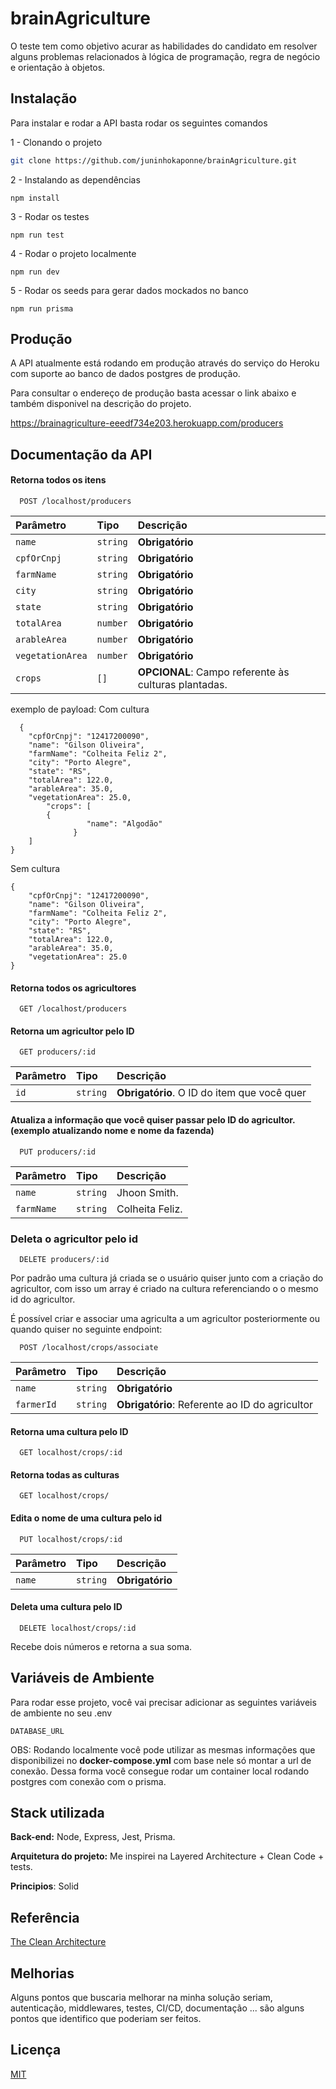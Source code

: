 # brainAgriculture

O teste tem como objetivo acurar as habilidades do candidato em resolver alguns problemas relacionados à lógica de programação, regra de negócio e orientação à objetos.

## Instalação

Para instalar e rodar a API basta rodar os seguintes comandos

1 - Clonando o projeto

```bash
git clone https://github.com/juninhokaponne/brainAgriculture.git
```

2 - Instalando as dependências

```
npm install
```

3 - Rodar os testes

```
npm run test
```

4 - Rodar o projeto localmente

```
npm run dev
```

5 - Rodar os seeds para gerar dados mockados no banco

```
npm run prisma
```

## Produção

A API atualmente está rodando em produção através do serviço do Heroku com suporte ao banco de dados postgres de produção.

Para consultar o endereço de produção basta acessar o link abaixo e também disponivel na descrição do projeto.

https://brainagriculture-eeedf734e203.herokuapp.com/producers

## Documentação da API

#### Retorna todos os itens

```http
  POST /localhost/producers
```

| Parâmetro        | Tipo     | Descrição                                            |
| :--------------- | :------- | :--------------------------------------------------- |
| `name`           | `string` | **Obrigatório**                                      |
| `cpfOrCnpj`      | `string` | **Obrigatório**                                      |
| `farmName`       | `string` | **Obrigatório**                                      |
| `city`           | `string` | **Obrigatório**                                      |
| `state`          | `string` | **Obrigatório**                                      |
| `totalArea`      | `number` | **Obrigatório**                                      |
| `arableArea`     | `number` | **Obrigatório**                                      |
| `vegetationArea` | `number` | **Obrigatório**                                      |
| `crops`          | `[]`     | **OPCIONAL**: Campo referente às culturas plantadas. |

exemplo de payload: Com cultura

```
  {
    "cpfOrCnpj": "12417200090",
    "name": "Gilson Oliveira",
    "farmName": "Colheita Feliz 2",
    "city": "Porto Alegre",
    "state": "RS",
    "totalArea": 122.0,
    "arableArea": 35.0,
    "vegetationArea": 25.0,
		"crops": [
        {
 				 "name": "Algodão"
			  }
    ]
}
```

Sem cultura

```
{
    "cpfOrCnpj": "12417200090",
    "name": "Gilson Oliveira",
    "farmName": "Colheita Feliz 2",
    "city": "Porto Alegre",
    "state": "RS",
    "totalArea": 122.0,
    "arableArea": 35.0,
    "vegetationArea": 25.0
}
```

#### Retorna todos os agricultores

```http
  GET /localhost/producers
```

#### Retorna um agricultor pelo ID

```
  GET producers/:id
```

| Parâmetro | Tipo     | Descrição                                   |
| :-------- | :------- | :------------------------------------------ |
| `id`      | `string` | **Obrigatório**. O ID do item que você quer |

#### Atualiza a informação que você quiser passar pelo ID do agricultor. (exemplo atualizando nome e nome da fazenda)

```
  PUT producers/:id
```

| Parâmetro  | Tipo     | Descrição       |
| :--------- | :------- | :-------------- |
| `name`     | `string` | Jhoon Smith.    |
| `farmName` | `string` | Colheita Feliz. |

### Deleta o agricultor pelo id

```
  DELETE producers/:id
```

Por padrão uma cultura já criada se o usuário quiser junto com a criação do agricultor, com isso um array é criado na cultura referenciando o o mesmo id do agricultor.

É possível criar e associar uma agriculta a um agricultor posteriormente ou quando quiser no seguinte endpoint:

```http
  POST /localhost/crops/associate
```

| Parâmetro  | Tipo     | Descrição                                      |
| :--------- | :------- | :--------------------------------------------- |
| `name`     | `string` | **Obrigatório**                                |
| `farmerId` | `string` | **Obrigatório**: Referente ao ID do agricultor |

#### Retorna uma cultura pelo ID

```
  GET localhost/crops/:id
```

#### Retorna todas as culturas

```
  GET localhost/crops/
```

#### Edita o nome de uma cultura pelo id

```
  PUT localhost/crops/:id
```

| Parâmetro | Tipo     | Descrição       |
| :-------- | :------- | :-------------- |
| `name`    | `string` | **Obrigatório** |

#### Deleta uma cultura pelo ID

```
  DELETE localhost/crops/:id
```

Recebe dois números e retorna a sua soma.

## Variáveis de Ambiente

Para rodar esse projeto, você vai precisar adicionar as seguintes variáveis de ambiente no seu .env

`DATABASE_URL`

OBS: Rodando localmente você pode utilizar as mesmas informações que disponibilizei no **docker-compose.yml** com base nele só montar a url de conexão.
Dessa forma você consegue rodar um container local rodando postgres com conexão com o prisma.

## Stack utilizada

**Back-end:** Node, Express, Jest, Prisma.

**Arquitetura do projeto:** Me inspirei na Layered Architecture + Clean Code + tests.

**Principios**: Solid

## Referência

[The Clean Architecture](https://blog.cleancoder.com/uncle-bob/2012/08/13/the-clean-architecture.html)

## Melhorias

Alguns pontos que buscaria melhorar na minha solução seriam, autenticação, middlewares, testes, CI/CD, documentação ... são alguns pontos que identifico que poderiam ser feitos.

## Licença

[MIT](https://choosealicense.com/licenses/mit/)
